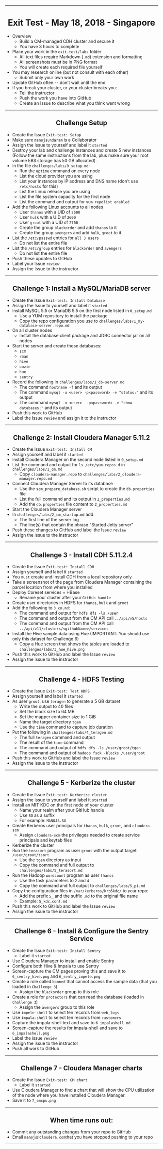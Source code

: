 <!-- CSS work goes here for the time being -->
<!-- set a:link text-decoration to none -->
<!-- set a:hover text-decoration to underline -->
<!-- http://forums.markdownpad.com/discussion/143/include-pdf-pagebreak-instructions-in-markdown/p1 -->

---
<div style="page-break-after: always;"></div>

# <center> Exit Test - May 18, 2018 - Singapore

* Overview
  * Build a CM-managed CDH cluster and secure it
  * You have 3 hours to complete
* Place your work in the `exit-test/labs` folder
  * All text files require  Markdown (`.md`) extension and formatting
  * All screenshots must be in PNG format
  * You will create each required file yourself
* You may research online (but not consult with each other)
  * Submit only your own work
* Update GitHub often -- don't wait until the end
* If you break your cluster, or your cluster breaks you:
  * Tell the instructor
  * Push the work you have into GitHub
  * Create an Issue to describe what you think went wrong

---
<div style="page-break-after: always;"></div>

## <center> Challenge Setup

* Create the Issue `Exit-test: Setup`
* Make sure `manojsundaram` is a Collaborator
* Assign the Issue to yourself and label it `started`
* Destroy your lab and challenge instances and create 5 new instances (Follow the same instructions from the lab, plus make sure your root volume EBS storage has 50 GB allocated).
* In the file `challenges/labs/0_setup.md`:
  * Run the `uptime` command on every node
  * List the cloud provider you are using
  * List your instances by IP address and DNS name (don't use `/etc/hosts` for this)
  * List the Linux release you are using
  * List the file system capacity for the first node
  * List the command and output for `yum repolist enabled`
* Add the following Linux accounts to all nodes
  * User `thanos` with a UID of `2500`
  * User `hulk` with a UID of `2600`
  * User `groot` with a UID of `2700`
  * Create the group `blackorder` and add `thanos` to it
  * Create the group `avengers` and add `hulk`, `groot` to it
* List the `/etc/passwd` entries for `all 3 users`
  * Do not list the entire file
* List the `/etc/group` entries for `blackorder` and `avengers`
  * Do not list the entire file
* Push these updates to GitHub
* Label your Issue `review`
* Assign the Issue to the instructor

---
<div style="page-break-after: always;"></div>

## <center> Challenge 1: Install a MySQL/MariaDB server

* Create the Issue `Exit-test: Install Database`
* Assign the Issue to yourself and label it `started`
* Install MySQL 5.5 or MariaDB 5.5 on the first node listed in `0_setup.md`
  * Use a YUM repository to install the package
  * Copy the repo configuration you use to `challenges/labs/1_my-database-server.repo.md`
* On all cluster nodes
  * Install the database client package and JDBC connector jar on all nodes
* Start the server and create these databases:
  * `scm`
  * `rman`
  * `hive`
  * `oozie`
  * `hue`
  * `sentry`
* Record the following in `challenges/labs/1_db-server.md`
  * The command `hostname -f` and its output
  * The command `mysql -u <user> -p<password> -e "status;"` and its output
  * The command `mysql -u <user>  -p<password> -e "show databases;"` and its output
* Push this work to GitHub
* Label the Issue `review` and assign it to the instructor

---
<div style="page-break-after: always;"></div>

## <center> Challenge 2: Install Cloudera Manager 5.11.2

* Create the Issue `Exit-test: Install CM`
* Assign yourself and label it `started`
* Install Cloudera Manager on the second node listed in `0_setup.md`
* List the command and output for `ls /etc/yum.repos.d` in `challenges/labs/1_cm.md`
  * Copy `cloudera-manager.repo` to `challenges/labs/2_cloudera-manager.repo.md`
* Connect Cloudera Manager Server to its database
  * Use the `scm_prepare_database.sh` script to create the `db.properties` file
  * List the full command and its output in `2_properties.md`
  * Add the `db.properties` file content to `2_properties.md`
* Start the Cloudera Manager server
* In `challenges/labs/2_cm_startup.md` add:
  * The first line of the server log
  * The line(s) that contain the phrase "Started Jetty server"
* Push these changes to GitHub and label the Issue `review`
* Assign the issue to the instructor

---
<div style="page-break-after: always;"></div>

## <center> Challenge 3 - Install CDH 5.11.2.4

* Create the Issue `Exit-test: Install CDH`
* Assign yourself and label it `started`
* You `must` create and install CDH from a local repository only
* Take a screenshot of the page from Cloudera Manager containing the parcel location from where you installed
* Deploy Coreset services + HBase
  * Rename your cluster after your `GitHub handle`
* Create user directories in HDFS for `thanos`, `hulk` and `groot`
* Add the following to `3_cm.md`:
    * The command and output for `hdfs dfs -ls /user`
    * The command and output from the CM API call `../api/v5/hosts`
    * The command and output from the CM API call `../api/v11/clusters/<githubName>/services`
* Install the Hive sample data using Hue (IMPORTANT: You should use only this dataset for Challenge 6)
    * Copy a Hue screen that shows the tables are loaded to `challenges/labs/3_hue_hive.png`
* Push this work to GitHub and label the Issue `review`
* Assign the issue to the instructor

---
<div style="page-break-after: always;"></div>

## <center> Challenge 4 - HDFS Testing

* Create the Issue `Exit-test: Test HDFS`
* Assign yourself and label it `started`
* As user `groot`, use `teragen` to generate a 5 GB dataset
  * Write the output to 40 files
  * Set the block size to 64 MB
  * Set the mapper container size to 1 GiB
  * Name the target directory `tgen`
  * Use the `time` command to capture job duration
* Put the following in `challenges/labs/4_teragen.md`
  * The full `teragen` command and output
  * The result of the `time` command
  * The command and output of `hdfs dfs -ls /user/groot/tgen`
  * The command and output of `hadoop fsck -blocks /user/groot`
* Push this work to GitHub and label the Issue `review`
* Assign the issue to the instructor

---
<div style="page-break-after: always;"></div>

## <center> Challenge 5 - Kerberize the cluster

* Create the Issue `Exit-test: Kerberize cluster`
* Assign the issue to yourself and label it `started`
* Install an MIT KDC on the first node of your cluster
  * Name your realm after your GitHub handle
  * Use `SG` as a suffix
  * For example: `MANOJS.SG`
* Create Kerberos user principals for `thanos`, `hulk`, `groot`, and `cloudera-scm`
  * Assign `cloudera-scm` the privileges needed to create service principals and keytab files
* Kerberize the cluster
* Run the `terasort` program as user `groot` with the output target `/user/groot/tsort`
  * Use the `tgen` directory as input
  * Copy the command and full output to `challenges/labs/5_terasort.md`
* Run the Hadoop `wordcount` program as user `thanos`
  * Use the task parameters to `2` and `4`
  * Copy the command and full output to `challenges/labs/5_pi.md`
*  Copy the configuration files in `/var/kerberos/krb5kdc/` to your repo:
    * Add the prefix `5_` and the suffix `.md` to the original file name
    * Example: `5_kdc.conf.md`
* Push this work to GitHub and label the Issue `review`
* Assign the issue to the instructor

---
<div style="page-break-after: always;"></div>

## <center> Challenge 6 - Install & Configure the Sentry Service

* Create the Issue `Exit-test: Install Sentry`
  * Label it `started`
* Use Cloudera Manager to install and enable Sentry
* Configure both Hive & Impala to use Sentry
* Screen-capture the CM pages proving this and save it to `6_sentry_hive.png` and `6_sentry_impele.png`
* Create a role called `banned` that cannot access the sample data (that you loaded in `Challenge 3`)
  * Assign the `blackorder` group to this role
* Create a role for `protectors` that can read the database (loaded in `Challenge 3`)
  * Assign the `avengers` group to this role
* Use `impele-shell` to select ten records from `web_logs`
* Use `impala-shell` to select ten records from `customers`
* Capture the impala-shell text and save to `6_impalashell.md`
* Screen-capture the results for impala-shell and save to `6_impalashell.png`
* Label the issue `review`
* Assign the issue to the instructor
* Push all work to GitHub

---
## <center> Challenge 7 - Cloudera Manager charts
* Create the Issue `Exit-test: CM chart`
  * Label it `started`
* Use Cloudera Manager to find a chart that will show the CPU utilization of the node where you have installed Cloudera Manager.
* Save it to `7_cmcpu.png`

---
<div style="page-break-after: always;"></div>

## <center> When time runs out:

* Commit any outstanding changes from your repo to GitHub
* Email `manojs@cloudera.com`that you have stopped pushing to your repo
---
<div style="page-break-after: always;"></div>
